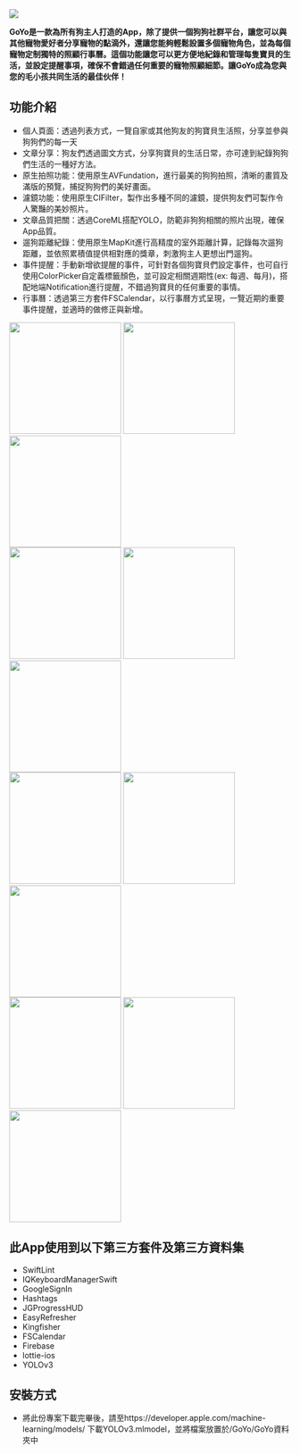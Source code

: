 <img src="https://github.com/fangpindar/GoYo/blob/main/Image/logo.png">

**GoYo是一款為所有狗主人打造的App，除了提供一個狗狗社群平台，讓您可以與其他寵物愛好者分享寵物的點滴外，還讓您能夠輕鬆設置多個寵物角色，並為每個寵物定制獨特的照顧行事曆。這個功能讓您可以更方便地紀錄和管理每隻寶貝的生活，並設定提醒事項，確保不會錯過任何重要的寵物照顧細節。讓GoYo成為您與您的毛小孩共同生活的最佳伙伴！**


功能介紹
-------------
- 個人頁面：透過列表方式，一覽自家或其他狗友的狗寶貝生活照，分享並參與狗狗們的每一天
- 文章分享：狗友們透過圖文方式，分享狗寶貝的生活日常，亦可達到紀錄狗狗們生活的一種好方法。
- 原生拍照功能：使用原生AVFundation，進行最美的狗狗拍照，清晰的畫質及滿版的預覽，捕捉狗狗們的美好畫面。
- 濾鏡功能：使用原生CIFilter，製作出多種不同的濾鏡，提供狗友們可製作令人驚豔的美妙照片。
- 文章品質把關：透過CoreML搭配YOLO，防範非狗狗相關的照片出現，確保App品質。
- 遛狗距離紀錄：使用原生MapKit進行高精度的室外距離計算，記錄每次遛狗距離，並依照累積值提供相對應的獎章，刺激狗主人更想出門遛狗。
- 事件提醒：手動新增欲提醒的事件，可針對各個狗寶貝們設定事件，也可自行使用ColorPicker自定義標籤顏色，並可設定相關週期性(ex: 每週、每月)，搭配地端Notification進行提醒，不錯過狗寶貝的任何重要的事情。
- 行事曆：透過第三方套件FSCalendar，以行事曆方式呈現，一覽近期的重要事件提醒，並適時的做修正與新增。

<div style="display: inline-block">
<img width="200" src="https://github.com/fangpindar/GoYo/blob/main/Image/Frame%204.png" />
<img width="200" src="https://github.com/fangpindar/GoYo/blob/main/Image/Frame%205.png" />
<img width="200" src="https://github.com/fangpindar/GoYo/blob/main/Image/Frame%206.png" />
</div>
<br />
<div style="display: inline-block">
<img width="200" src="https://github.com/fangpindar/GoYo/blob/main/Image/Frame%207.png" />
<img width="200" src="https://github.com/fangpindar/GoYo/blob/main/Image/Frame%208.png" />
<img width="200" src="https://github.com/fangpindar/GoYo/blob/main/Image/Frame%209.png" />
</div>
<br />

<div style="display: inline-block">
<img width="200" src="https://github.com/fangpindar/GoYo/blob/main/Image/Frame%201.png" />
<img width="200" src="https://github.com/fangpindar/GoYo/blob/main/Image/Frame%202.png" />
<img width="200" src="https://github.com/fangpindar/GoYo/blob/main/Image/Frame%203.png" />
</div>
<br />

<div style="display: inline-block">
<img width="200" src="https://github.com/fangpindar/GoYo/blob/main/Image/Frame%2010.png" />
<img width="200" src="https://github.com/fangpindar/GoYo/blob/main/Image/Frame%2011.png" />
<img width="200" src="https://github.com/fangpindar/GoYo/blob/main/Image/Frame%2012.png" />
</div>


此App使用到以下第三方套件及第三方資料集
-------------
- SwiftLint
- IQKeyboardManagerSwift
- GoogleSignIn
- Hashtags
- JGProgressHUD
- EasyRefresher
- Kingfisher
- FSCalendar
- Firebase
- lottie-ios
- YOLOv3

安裝方式
-------------
- 將此份專案下載完畢後，請至https://developer.apple.com/machine-learning/models/ 下載YOLOv3.mlmodel，並將檔案放置於/GoYo/GoYo資料夾中
